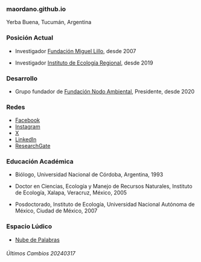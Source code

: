 ### maordano.github.io

Yerba Buena, Tucumán, Argentina

### Posición Actual

-   Investigador [Fundación Miguel Lillo](https://www.lillo.org.ar/), desde 2007

-   Investigador [Instituto de Ecología Regional](https://ier.conicet.gov.ar/), desde 2019

### Desarrollo

-   Grupo fundador de [Fundación Nodo Ambiental](https://nodoambiental.org), Presidente, desde 2020

### Redes

-   [Facebook](https://www.facebook.com/mariano.ordano)
-   [Instagram](https://www.instagram.com/mariano.ordano/)
-   [X](https://twitter.com/MarianoOrdano)
-   [LinkedIn](https://www.linkedin.com/in/mariano-ordano/?originalSubdomain=ar)
-   [ResearchGate](https://www.researchgate.net/profile/Mariano-Ordano)

### Educación Académica

-   Biólogo, Universidad Nacional de Córdoba, Argentina, 1993

-   Doctor en Ciencias, Ecología y Manejo de Recursos Naturales, Instituto de Ecología, Xalapa, Veracruz, México, 2005

-   Posdoctorado, Instituto de Ecología, Universidad Nacional Autónoma de México, Ciudad de México, 2007

### Espacio Lúdico

-   [Nube de Palabras](https://mvdqnf-mariano0ordano.shinyapps.io/sawordcloud/)

###### Últimos Cambios 20240317
